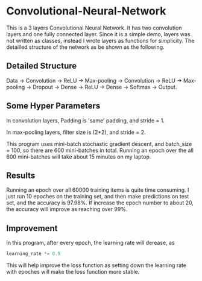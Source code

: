 # Convolutional-Neural-Network
This is a 3 layers Convolutional Neural Network. It has two convolution layers and one fully connected layer. Since it is a simple demo, layers was not written as classes, instead I wrote layers as functions for simplicity. The detailled structure of the network as be shown as the following.

## Detailed Structure
Data -> Convolution -> ReLU -> Max-pooling -> Convolution -> ReLU -> Max-pooling -> Dropout -> Dense -> ReLU -> Dense -> Softmax -> Output.

## Some Hyper Parameters
In convolution layers, Padding is 'same' padding, and stride = 1.


In max-pooling layers, filter size is (2*2), and stride = 2.


This program uses mini-batch stochastic gradient descent, and batch_size = 100, so there are 600 mini-batches in total. Running an epoch over the all 600 mini-batches will take about 15 minutes on my laptop.

## Results
Running an epoch over all 60000 training items is quite time consuming. I just run 10 epoches on the training set, and then make predictions on test set, and the accuracy is 97.98%. If increase the epoch number to about 20, the accuracy will improve as reaching over 99%.

## Improvement
In this program, after every epoch, the learning rate will derease, as

```Python
learning_rate *= 0.9
```

This will help improve the loss function as setting down the learning rate with epoches will make the loss function more stable.
